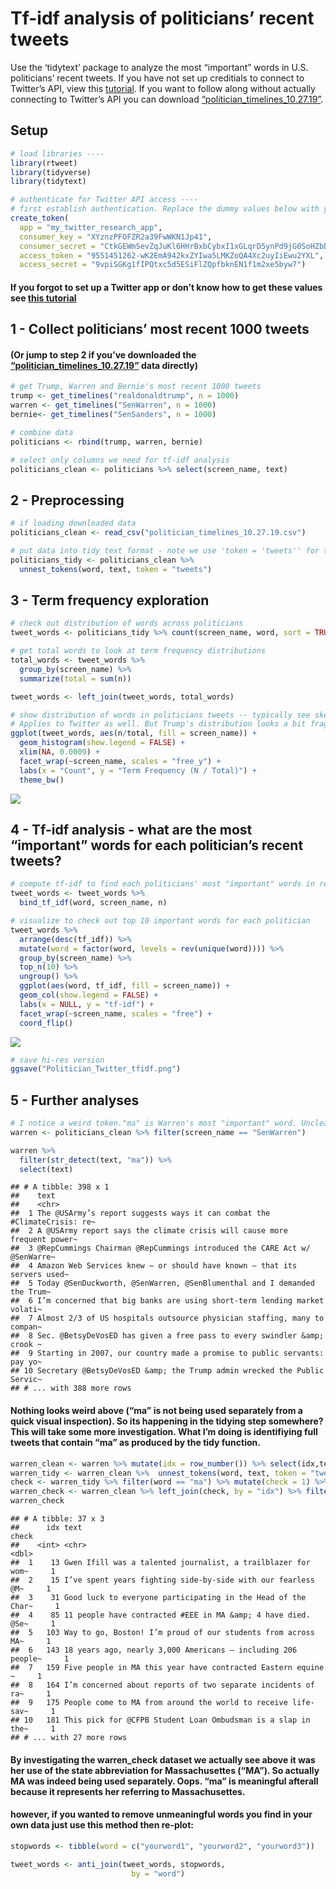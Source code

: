 Tf-idf analysis of politicians’ recent tweets
================

Use the ‘tidytext’ package to analyze the most “important” words in U.S.
politicians’ recent tweets. If you have not set up creditials to connect
to Twitter’s API, view this
[tutorial](https://rtweet.info/articles/auth.html). If you want to
follow along without actually connecting to Twitter’s API you can
download
[“politician\_timelines\_10.27.19”](https://drive.google.com/file/d/1xF6fppwi8BGlnuWjEb54UzEj2kzNBZu-/view?usp=sharing).

## Setup

``` r
# load libraries ----
library(rtweet)
library(tidyverse)
library(tidytext)

# authenticate for Twitter API access ---- 
# first establish authentication. Replace the dummy values below with your own
create_token(
  app = "my_twitter_research_app",
  consumer_key = "XYznzPFOFZR2a39FwWKN1Jp41",
  consumer_secret = "CtkGEWmSevZqJuKl6HHrBxbCybxI1xGLqrD5ynPd9jG0SoHZbD",
  access_token = "9551451262-wK2EmA942kxZYIwa5LMKZoQA4Xc2uyIiEwu2YXL",
  access_secret = "9vpiSGKg1fIPQtxc5d5ESiFlZQpfbknEN1f1m2xe5byw7")
```

#### If you forgot to set up a Twitter app or don’t know how to get these values see [this tutorial](https://rtweet.info/articles/auth.html)

## 1 - Collect politicians’ most recent 1000 tweets

#### (Or jump to step 2 if you’ve downloaded the [“politician\_timelines\_10.27.19”](https://drive.google.com/open?id=1xF6fppwi8BGlnuWjEb54UzEj2kzNBZu-&authuser=wjb260@nyu.edu&usp=drive_fs) data directly)

``` r
# get Trump, Warren and Bernie's most recent 1000 tweets
trump <- get_timelines("realdonaldtrump", n = 1000)
warren <- get_timelines("SenWarren", n = 1000)
bernie<- get_timelines("SenSanders", n = 1000)

# combine data
politicians <- rbind(trump, warren, bernie)

# select only columns we need for tf-idf analysis
politicians_clean <- politicians %>% select(screen_name, text)
```

## 2 - Preprocessing

``` r
# if loading downloaded data
politicians_clean <- read_csv("politician_timelines_10.27.19.csv")

# put data into tidy text format - note we use 'token = 'tweets'' for twitter-specific text preprocessing
politicians_tidy <- politicians_clean %>% 
  unnest_tokens(word, text, token = "tweets")
```

## 3 - Term frequency exploration

``` r
# check out distribution of words across politicians
tweet_words <- politicians_tidy %>% count(screen_name, word, sort = TRUE)

# get total words to look at term frequency distributions
total_words <- tweet_words %>% 
  group_by(screen_name) %>% 
  summarize(total = sum(n))

tweet_words <- left_join(tweet_words, total_words)

# show distribution of words in politicians tweets -- typically see skewed frequency distri described by Zipf's law. 
# Applies to Twitter as well. But Trump's distribution looks a bit fragmented...
ggplot(tweet_words, aes(n/total, fill = screen_name)) +
  geom_histogram(show.legend = FALSE) +
  xlim(NA, 0.0009) +
  facet_wrap(~screen_name, scales = "free_y") +
  labs(x = "Count", y = "Term Frequency (N / Total)") + 
  theme_bw()
```

![](politician_tfidf_files/figure-gfm/tf_explore-1.png)<!-- -->

## 4 - Tf-idf analysis - what are the most “important” words for each politician’s recent tweets?

``` r
# compute tf-idf to find each politicians' most "important" words in recent tweets
tweet_words <- tweet_words %>%
  bind_tf_idf(word, screen_name, n)

# visualize to check out top 10 important words for each politician
tweet_words %>%
  arrange(desc(tf_idf)) %>%
  mutate(word = factor(word, levels = rev(unique(word)))) %>% 
  group_by(screen_name) %>% 
  top_n(10) %>% 
  ungroup() %>%
  ggplot(aes(word, tf_idf, fill = screen_name)) +
  geom_col(show.legend = FALSE) +
  labs(x = NULL, y = "tf-idf") +
  facet_wrap(~screen_name, scales = "free") +
  coord_flip()
```

![](politician_tfidf_files/figure-gfm/tfidf-1.png)<!-- -->

``` r
# save hi-res version
ggsave("Politician_Twitter_tfidf.png")
```

## 5 - Further analyses

``` r
# I notice a weird token."ma" is Warren's most "important" word. Unclear what that is. Let's investigate:
warren <- politicians_clean %>% filter(screen_name == "SenWarren")

warren %>% 
  filter(str_detect(text, "ma")) %>% 
  select(text)
```

    ## # A tibble: 398 x 1
    ##    text                                                                    
    ##    <chr>                                                                   
    ##  1 The @USArmy’s report suggests ways it can combat the #ClimateCrisis: re~
    ##  2 A @USArmy report says the climate crisis will cause more frequent power~
    ##  3 @RepCummings Chairman @RepCummings introduced the CARE Act w/ @SenWarre~
    ##  4 Amazon Web Services knew – or should have known – that its servers used~
    ##  5 Today @SenDuckworth, @SenWarren, @SenBlumenthal and I demanded the Trum~
    ##  6 I’m concerned that big banks are using short-term lending market volati~
    ##  7 Almost 2/3 of US hospitals outsource physician staffing, many to compan~
    ##  8 Sec. @BetsyDeVosED has given a free pass to every swindler &amp; crook ~
    ##  9 Starting in 2007, our country made a promise to public servants: pay yo~
    ## 10 Secretary @BetsyDeVosED &amp; the Trump admin wrecked the Public Servic~
    ## # ... with 388 more rows

#### Nothing looks weird above (“ma” is not being used separately from a quick visual inspection). So its happening in the tidying step somewhere? This will take some more investigation. What I’m doing is identifiying full tweets that contain “ma” as produced by the tidy function.

``` r
warren_clean <- warren %>% mutate(idx = row_number()) %>% select(idx,text)
warren_tidy <- warren_clean %>%  unnest_tokens(word, text, token = "tweets")
check <- warren_tidy %>% filter(word == "ma") %>% mutate(check = 1) %>% select(idx, check)
warren_check <- warren_clean %>% left_join(check, by = "idx") %>% filter(check == 1)
warren_check
```

    ## # A tibble: 37 x 3
    ##      idx text                                                         check
    ##    <int> <chr>                                                        <dbl>
    ##  1    13 Gwen Ifill was a talented journalist, a trailblazer for wom~     1
    ##  2    15 I’ve spent years fighting side-by-side with our fearless @M~     1
    ##  3    31 Good luck to everyone participating in the Head of the Char~     1
    ##  4    85 11 people have contracted #EEE in MA &amp; 4 have died. @Se~     1
    ##  5   103 Way to go, Boston! I’m proud of our students from across MA~     1
    ##  6   143 18 years ago, nearly 3,000 Americans – including 206 people~     1
    ##  7   159 Five people in MA this year have contracted Eastern equine ~     1
    ##  8   164 I’m concerned about reports of two separate incidents of ra~     1
    ##  9   175 People come to MA from around the world to receive life-sav~     1
    ## 10   181 This pick for @CFPB Student Loan Ombudsman is a slap in the~     1
    ## # ... with 27 more rows

#### By investigating the warren\_check dataset we actually see above it was her use of the state abbreviation for Massachusettes (“MA”). So actually MA was indeed being used separately. Oops. “ma” is meaningful afterall because it represents her referring to Massachusettes.

#### however, if you wanted to remove unmeaningful words you find in your own data just use this method then re-plot:

``` r
stopwords <- tibble(word = c("yourword1", "yourword2", "yourword3"))

tweet_words <- anti_join(tweet_words, stopwords, 
                           by = "word")
```

